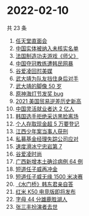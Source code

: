 # 2022-02-10

共 23 条

<!-- BEGIN ZHIHUSEARCH -->
<!-- 最后更新时间 Thu Feb 10 2022 11:11:22 GMT+0800 (China Standard Time) -->
1. [任天堂直面会](https://www.zhihu.com/search?q=任天堂)
1. [中国实体被纳入未核实名单](https://www.zhihu.com/search?q=美商务部)
1. [法国制造功夫游戏《师父》](https://www.zhihu.com/search?q=师父游戏)
1. [中国夺冠教练遭韩民网暴](https://www.zhihu.com/search?q=中国教练遭韩民网暴)
1. [谷爱凌回怼美媒](https://www.zhihu.com/search?q=谷爱凌回怼美媒)
1. [武大靖为队友挡住身后对手](https://www.zhihu.com/search?q=武大靖)
1. [武大靖的脚像 50 岁](https://www.zhihu.com/search?q=武大靖)
1. [原神海灯节发奖 bug](https://www.zhihu.com/search?q=原神)
1. [2021 美国贸易逆差历史新高](https://www.zhihu.com/search?q=美国贸易逆差)
1. [中国灵活就业者达 2 亿人](https://www.zhihu.com/search?q=灵活就业者)
1. [韩国选手拒绝采访黑脸离场](https://www.zhihu.com/search?q=韩国选手拒绝采访黑脸离场)
1. [个人存取现金超 5 万要登记](https://www.zhihu.com/search?q=个人存取)
1. [江西少年案当事人获刑](https://www.zhihu.com/search?q=江西少年案)
1. [私募基金经理失踪公司应对](https://www.zhihu.com/search?q=私募基金经理失踪)
1. [速度滑冰宁忠岩第 7](https://www.zhihu.com/search?q=速度滑冰)
1. [谷爱凌时尚](https://www.zhihu.com/search?q=谷爱凌时尚)
1. [广西新增本土确诊病例 64 例](https://www.zhihu.com/search?q=广西疫情)
1. [短道任子威再冲金](https://www.zhihu.com/search?q=短道速滑)
1. [短道任子威无缘 1500 米决赛](https://www.zhihu.com/search?q=短道速滑)
1. [《水门桥》韩东君亲自答](https://www.zhihu.com/search?q=水门桥)
1. [红米 K50 电竞版即将发布](https://www.zhihu.com/search?q=红米发布)
1. [字母 44 分雄鹿胜湖人](https://www.zhihu.com/search?q=湖人)
1. [张三丰扮演者去世](https://www.zhihu.com/search?q=张三丰扮演者)
<!-- END ZHIHUSEARCH -->

